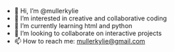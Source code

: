 - 👋 Hi, I’m @mullerkylie
- 👀 I’m interested in creative and collaborative coding
- 🌱 I’m currently learning html and python
- 💞️ I’m looking to collaborate on interactive projects
- 📫 How to reach me: mullerkylie@gmail.com

<!---
mullerkylie/mullerkylie is a ✨ special ✨ repository because its `README.md` (this file) appears on your GitHub profile.
You can click the Preview link to take a look at your changes.
--->
